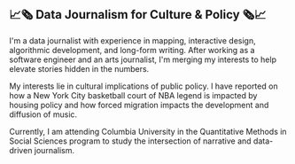 ## 📈🗞️ Data Journalism for Culture & Policy 🗞️📈

<!--
**janavikumar/janavikumar** is a ✨ _special_ ✨ repository because its `README.md` (this file) appears on your GitHub profile.
-->
I'm a data journalist with experience in mapping, interactive design, algorithmic development, and long-form writing. After working as a software engineer and an arts journalist, I'm merging my interests to help elevate stories hidden in the numbers.  

My interests lie in cultural implications of public policy. I have reported on how a New York City basketball court of NBA legend is impacted by housing policy and how forced migration impacts the development and diffusion of music. 

Currently, I am attending Columbia University in the Quantitative Methods in Social Sciences program to study the intersection of narrative and data-driven journalism. 
